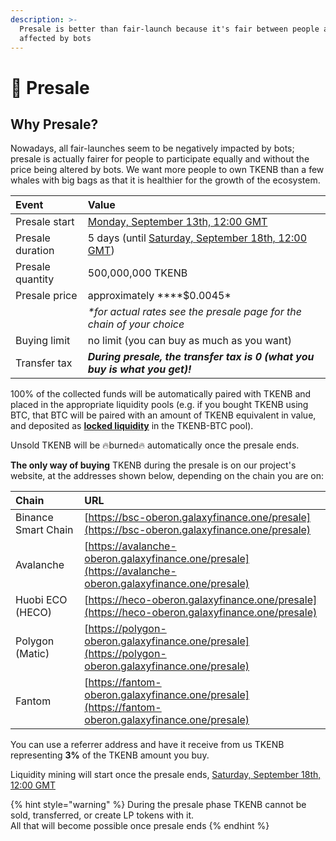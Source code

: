 ```yaml
---
description: >-
  Presale is better than fair-launch because it's fair between people and not
  affected by bots
---
```


# 🌟 Presale

## **Why Presale?** <a id="why-presale"></a>

Nowadays, all fair-launches seem to be negatively impacted by bots; presale is actually fairer for people to participate equally and without the price being altered by bots. We want more people to own TKENB than a few whales with big bags as that it is healthier for the growth of the ecosystem.

| Event | Value |
| :--- | :--- |
| Presale start | [Monday, September 13th, 12:00 GMT](https://www.timeanddate.com/countdown/generic?iso=2021-09-13T12:00:00Z&font=sanserif&p0=1440&csz=1&msg=TKENB%20Presale%20start) |
| Presale duration | 5 days \(until [Saturday, September 18th, 12:00 GMT](https://www.timeanddate.com/countdown/generic?iso=2021-09-18T12:00:00Z&font=sanserif&p0=1440&csz=1&msg=TKENB%20Presale%20end)\) |
| Presale quantity | 500,000,000 TKENB |
| Presale price | approximately ****$0.0045\* |
|  | _\*for actual rates see the presale page for the chain of your choice_ |
| Buying limit | no limit \(you can buy as much as you want\) |
| Transfer tax | _**During presale, the transfer tax is 0 \(what you buy is what you get\)!**_ |

100% of the collected funds will be automatically paired with TKENB and placed in the appropriate liquidity pools \(e.g. if you bought TKENB using BTC, that BTC will be paired with an amount of TKENB equivalent in value, and deposited as [**locked liquidity**](features/locked-liquidity.md) in the TKENB-BTC pool\).

Unsold TKENB will be 🔥burned🔥 automatically once the presale ends.

**The only way of buying** TKENB during the presale is on our project's website, at the addresses shown below, depending on the chain you are on:

| Chain | URL |
| :--- | :--- |
| Binance Smart Chain | [https://bsc-oberon.galaxyfinance.one/presale](https://bsc-oberon.galaxyfinance.one/presale) |
| Avalanche | [https://avalanche-oberon.galaxyfinance.one/presale](https://avalanche-oberon.galaxyfinance.one/presale) |
| Huobi ECO \(HECO\) | [https://heco-oberon.galaxyfinance.one/presale](https://heco-oberon.galaxyfinance.one/presale) |
| Polygon \(Matic\) | [https://polygon-oberon.galaxyfinance.one/presale](https://polygon-oberon.galaxyfinance.one/presale) |
| Fantom | [https://fantom-oberon.galaxyfinance.one/presale](https://fantom-oberon.galaxyfinance.one/presale) |

You can use a referrer address and have it receive from us TKENB representing **3%** of the TKENB amount you buy.

Liquidity mining will start once the presale ends, [Saturday, September 18th, 12:00 GMT](https://www.timeanddate.com/countdown/generic?iso=2021-09-18T12:00:00Z&font=sanserif&p0=1440&csz=1&msg=TKENB%20liquidity%20mining)

{% hint style="warning" %}
During the presale phase TKENB cannot be sold, transferred, or create LP tokens with it.   
All that will become possible once presale ends
{% endhint %}

